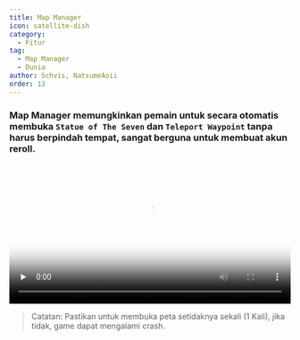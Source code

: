 ```yaml
---
title: Map Manager
icon: satellite-dish
category:
  - Fitur
tag:
  - Map Manager
  - Dunia
author: Schvis, NatsumeAoii
order: 13
---
```


### Map Manager memungkinkan pemain untuk secara otomatis membuka `Statue of The Seven` dan `Teleport Waypoint` tanpa harus berpindah tempat, sangat berguna untuk membuat akun reroll.

<video controls preload="none" width="100%" poster="https://nextcloud.atruicardona.xyz/s/5qrXm8Bzsj7pJsM/preview"><source src="https://nextcloud.atruicardona.xyz/s/5qrXm8Bzsj7pJsM/download" type="video/mp4"></video>

> Catatan: Pastikan untuk membuka peta setidaknya sekali (1 Kali), jika tidak, game dapat mengalami crash.